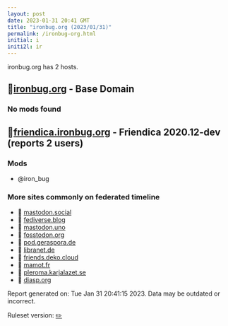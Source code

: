 ```yaml
---
layout: post
date: 2023-01-31 20:41 GMT
title: "ironbug.org (2023/01/31)"
permalink: /ironbug-org.html
initial: i
initi2l: ir
---
```


ironbug.org has 2 hosts.

## 🐘[ironbug.org](https://ironbug.org) - Base Domain

### No mods found

## 🐘[friendica.ironbug.org](https://friendica.ironbug.org) - Friendica 2020.12-dev (reports 2 users)

### Mods
 * @iron_bug

### More sites commonly on federated timeline

* 🧸 [mastodon.social](/mastodon-social.html)
* 🐘 [fediverse.blog](/fediverse-blog.html)
* 🐘 [mastodon.uno](/mastodon-uno.html)
* 🐘 [fosstodon.org](/fosstodon-org.html)
* 🐘 [pod.geraspora.de](/pod-geraspora-de.html)
* 🐘 [libranet.de](/libranet-de.html)
* 🐘 [friends.deko.cloud](/friends-deko-cloud.html)
* 🐘 [mamot.fr](/mamot-fr.html)
* 🐘 [pleroma.karjalazet.se](/pleroma-karjalazet-se.html)
* 🐘 [diasp.org](/diasp-org.html)

Report generated on: Tue Jan 31 20:41:15 2023. Data may be outdated or incorrect.

Ruleset version: [✏️](/version-pencil)
